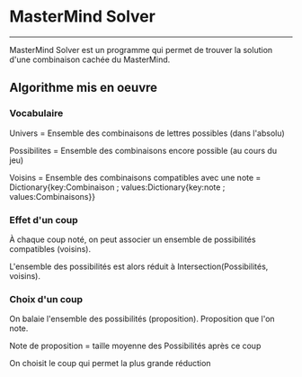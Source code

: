 # MasterMind Solver
----

MasterMind Solver est un programme qui permet de trouver la solution d'une combinaison cachée du MasterMind.


## Algorithme mis en oeuvre
### Vocabulaire
Univers = Ensemble des combinaisons de lettres possibles (dans l'absolu)

Possibilites = Ensemble des combinaisons encore possible (au cours du jeu)

Voisins = Ensemble des combinaisons compatibles avec une note
        = Dictionary{key:Combinaison ; values:Dictionary{key:note ; values:Combinaisons}}


### Effet d'un coup
À chaque coup noté, on peut associer un ensemble de possibilités compatibles (voisins).

L'ensemble des possibilités est alors réduit à Intersection(Possibilités, voisins).

### Choix d'un coup
On balaie l'ensemble des possibilités (proposition). Proposition que l'on note.

Note de proposition = taille moyenne des Possibilités après ce coup

On choisit le coup qui permet la plus grande réduction
